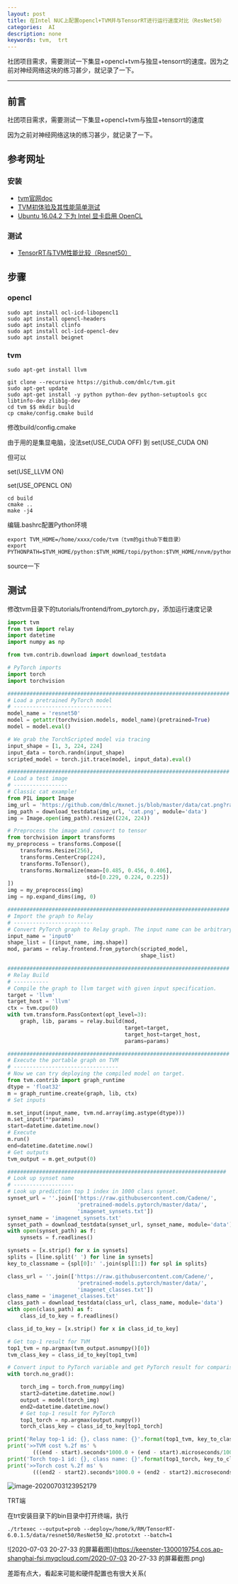 ```yaml
---
layout: post
title: 在Intel NUC上配置opencl+TVM并与TensorRT进行运行速度对比（ResNet50）
categories:  AI
description: none
keywords: tvm,  trt
---
```


社团项目需求，需要测试一下集显+opencl+tvm与独显+tensorrt的速度。因为之前对神经网络这块的练习甚少，就记录了一下。

------

## 前言

社团项目需求，需要测试一下集显+opencl+tvm与独显+tensorrt的速度

因为之前对神经网络这块的练习甚少，就记录了一下。

## 参考网址

### 安装

- [tvm官网doc](https://tvm.apache.org/docs/index.html)
- [TVM初体验及其性能简单测试](https://zhuanlan.zhihu.com/p/88369758)
- [Ubuntu 16.04.2 下为 Intel 显卡启用 OpenCL](https://www.linuxidc.com/Linux/2017-03/141455.htm)

### 测试

- [TensorRT与TVM性能比较（Resnet50）](https://www.jianshu.com/p/071abf40bc0a)

## 步骤

### opencl

```Shell
sudo apt install ocl-icd-libopencl1
sudo apt install opencl-headers
sudo apt install clinfo
sudo apt install ocl-icd-opencl-dev
sudo apt install beignet
```

### tvm

```shell
sudo apt-get install llvm
```

```shell
git clone --recursive https://github.com/dmlc/tvm.git
sudo apt-get update
sudo apt-get install -y python python-dev python-setuptools gcc libtinfo-dev zlib1g-dev
cd tvm $$ mkdir build
cp cmake/config.cmake build
```

修改build/config.cmake

由于用的是集显电脑，没法set(USE_CUDA OFF) 到 set(USE_CUDA ON)

但可以

 set(USE_LLVM ON)

 set(USE_OPENCL ON)

```shell
cd build
cmake ..
make -j4
```

编辑.bashrc配置Python环境

```shell
export TVM_HOME=/home/xxxx/code/tvm（tvm的github下载目录）
export PYTHONPATH=$TVM_HOME/python:$TVM_HOME/topi/python:$TVM_HOME/nnvm/python
```

source一下



## 测试

修改tvm目录下的tutorials/frontend/from_pytorch.py，添加运行速度记录

```python
import tvm
from tvm import relay
import datetime
import numpy as np

from tvm.contrib.download import download_testdata

# PyTorch imports
import torch
import torchvision

######################################################################
# Load a pretrained PyTorch model
# -------------------------------
model_name = 'resnet50'
model = getattr(torchvision.models, model_name)(pretrained=True)
model = model.eval()

# We grab the TorchScripted model via tracing
input_shape = [1, 3, 224, 224]
input_data = torch.randn(input_shape)
scripted_model = torch.jit.trace(model, input_data).eval()

######################################################################
# Load a test image
# -----------------
# Classic cat example!
from PIL import Image
img_url = 'https://github.com/dmlc/mxnet.js/blob/master/data/cat.png?raw=true'
img_path = download_testdata(img_url, 'cat.png', module='data')
img = Image.open(img_path).resize((224, 224))

# Preprocess the image and convert to tensor
from torchvision import transforms
my_preprocess = transforms.Compose([
    transforms.Resize(256),
    transforms.CenterCrop(224),
    transforms.ToTensor(),
    transforms.Normalize(mean=[0.485, 0.456, 0.406],
                         std=[0.229, 0.224, 0.225])
])
img = my_preprocess(img)
img = np.expand_dims(img, 0)

######################################################################
# Import the graph to Relay
# -------------------------
# Convert PyTorch graph to Relay graph. The input name can be arbitrary.
input_name = 'input0'
shape_list = [(input_name, img.shape)]
mod, params = relay.frontend.from_pytorch(scripted_model,
                                          shape_list)

######################################################################
# Relay Build
# -----------
# Compile the graph to llvm target with given input specification.
target = 'llvm'
target_host = 'llvm'
ctx = tvm.cpu(0)
with tvm.transform.PassContext(opt_level=3):
    graph, lib, params = relay.build(mod,
                                     target=target,
                                     target_host=target_host,
                                     params=params)

######################################################################
# Execute the portable graph on TVM
# ---------------------------------
# Now we can try deploying the compiled model on target.
from tvm.contrib import graph_runtime
dtype = 'float32'
m = graph_runtime.create(graph, lib, ctx)
# Set inputs

m.set_input(input_name, tvm.nd.array(img.astype(dtype)))
m.set_input(**params)
start=datetime.datetime.now()
# Execute
m.run()
end=datetime.datetime.now()
# Get outputs
tvm_output = m.get_output(0)

#####################################################################
# Look up synset name
# -------------------
# Look up prediction top 1 index in 1000 class synset.
synset_url = ''.join(['https://raw.githubusercontent.com/Cadene/',
                      'pretrained-models.pytorch/master/data/',
                      'imagenet_synsets.txt'])
synset_name = 'imagenet_synsets.txt'
synset_path = download_testdata(synset_url, synset_name, module='data')
with open(synset_path) as f:
    synsets = f.readlines()

synsets = [x.strip() for x in synsets]
splits = [line.split(' ') for line in synsets]
key_to_classname = {spl[0]:' '.join(spl[1:]) for spl in splits}

class_url = ''.join(['https://raw.githubusercontent.com/Cadene/',
                      'pretrained-models.pytorch/master/data/',
                      'imagenet_classes.txt'])
class_name = 'imagenet_classes.txt'
class_path = download_testdata(class_url, class_name, module='data')
with open(class_path) as f:
    class_id_to_key = f.readlines()

class_id_to_key = [x.strip() for x in class_id_to_key]

# Get top-1 result for TVM
top1_tvm = np.argmax(tvm_output.asnumpy()[0])
tvm_class_key = class_id_to_key[top1_tvm]

# Convert input to PyTorch variable and get PyTorch result for comparison
with torch.no_grad():

    torch_img = torch.from_numpy(img)
    start2=datetime.datetime.now() 
    output = model(torch_img)
    end2=datetime.datetime.now()
    # Get top-1 result for PyTorch
    top1_torch = np.argmax(output.numpy())
    torch_class_key = class_id_to_key[top1_torch]

print('Relay top-1 id: {}, class name: {}'.format(top1_tvm, key_to_classname[tvm_class_key]))
print('>>TVM cost %.2f ms' %
        (((end - start).seconds*1000.0 + (end - start).microseconds/1000.0)))
print('Torch top-1 id: {}, class name: {}'.format(top1_torch, key_to_classname[torch_class_key]))
print('>>Torch cost %.2f ms' %
        (((end2 - start2).seconds*1000.0 + (end2 - start2).microseconds/1000.0)))
```

![image-20200703123952179](https://keenster-1300019754.cos.ap-shanghai-fsi.myqcloud.com/image-20200703123952179.png)

TRT端

在trt安装目录下的bin目录中打开终端，执行

```shell
./trtexec --output=prob --deploy=/home/k/RM/TensorRT-6.0.1.5/data/resnet50/ResNet50_N2.prototxt --batch=1
```

![2020-07-03 20-27-33 的屏幕截图](https://keenster-1300019754.cos.ap-shanghai-fsi.myqcloud.com/2020-07-03 20-27-33 的屏幕截图.png)

差距有点大，看起来可能和硬件配置也有很大关系(